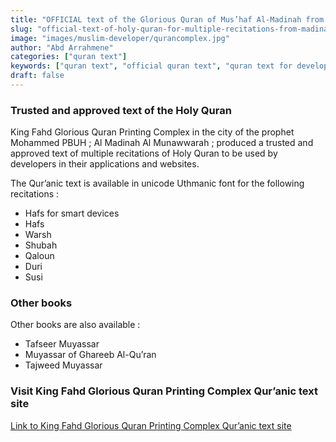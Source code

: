 ```yaml
---
title: "OFFICIAL text of the Glorious Quran of Mus’haf Al-Madinah from Saudi Arabia"
slug: "official-text-of-holy-quran-for-multiple-recitations-from-madinah-saudi-arabia"
image: "images/muslim-developer/qurancomplex.jpg"
author: "Abd Arrahmene"
categories: ["quran text"]
keywords: ["quran text", "official quran text", "quran text for developer", "saudi", "official", "quran", "text", "developer", "muslim", "islam"]
draft: false
---
```


### Trusted and approved text of the Holy Quran

King Fahd Glorious Quran Printing Complex in the city of the prophet Mohammed PBUH ; Al Madinah Al Munawwarah ; produced a trusted and approved text of multiple recitations of Holy Quran to be used by developers in their applications and websites.

The Qur’anic text is available in unicode Uthmanic font for the following recitations : 
- Hafs for smart devices
- Hafs
- Warsh
- Shubah
- Qaloun
- Duri
- Susi


### Other books

Other books are also available :
- Tafseer Muyassar
- Muyassar of Ghareeb Al-Qu’ran
- Tajweed Muyassar


### Visit King Fahd Glorious Quran Printing Complex Qur’anic text site

[Link to King Fahd Glorious Quran Printing Complex Qur’anic text site](https://qurancomplex.gov.sa/en/techquran/dev/ "King Fahd Glorious Quran Printing Complex Qur’anic text site")
